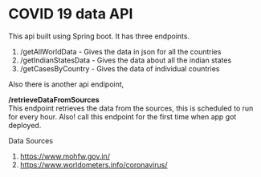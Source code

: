 # COVID 19 data API

This api built using Spring boot. It has three endpoints.
1) /getAllWorldData - Gives the data in json for all the countries
2) /getIndianStatesData - Gives the data about all the indian states
3) /getCasesByCountry - Gives the data of individual countries

Also there is another api endipoint, 

**/retrieveDataFromSources** <br />
    This endpoint retrieves the data from the sources, this is scheduled to run for every hour. 
Also! call this endpoint for the first time when app got deployed.

Data Sources
1) https://www.mohfw.gov.in/
2) https://www.worldometers.info/coronavirus/
